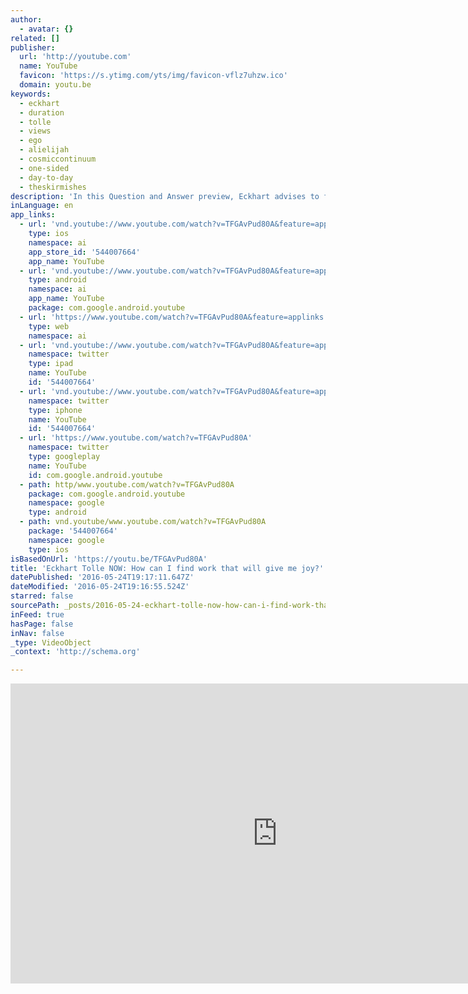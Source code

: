 ```yaml
---
author:
  - avatar: {}
related: []
publisher:
  url: 'http://youtube.com'
  name: YouTube
  favicon: 'https://s.ytimg.com/yts/img/favicon-vflz7uhzw.ico'
  domain: youtu.be
keywords:
  - eckhart
  - duration
  - tolle
  - views
  - ego
  - alielijah
  - cosmiccontinuum
  - one-sided
  - day-to-day
  - theskirmishes
description: 'In this Question and Answer preview, Eckhart advises to focus on your inner state-but not as a means to an end.'
inLanguage: en
app_links:
  - url: 'vnd.youtube://www.youtube.com/watch?v=TFGAvPud80A&feature=applinks'
    type: ios
    namespace: ai
    app_store_id: '544007664'
    app_name: YouTube
  - url: 'vnd.youtube://www.youtube.com/watch?v=TFGAvPud80A&feature=applinks'
    type: android
    namespace: ai
    app_name: YouTube
    package: com.google.android.youtube
  - url: 'https://www.youtube.com/watch?v=TFGAvPud80A&feature=applinks'
    type: web
    namespace: ai
  - url: 'vnd.youtube://www.youtube.com/watch?v=TFGAvPud80A&feature=applinks'
    namespace: twitter
    type: ipad
    name: YouTube
    id: '544007664'
  - url: 'vnd.youtube://www.youtube.com/watch?v=TFGAvPud80A&feature=applinks'
    namespace: twitter
    type: iphone
    name: YouTube
    id: '544007664'
  - url: 'https://www.youtube.com/watch?v=TFGAvPud80A'
    namespace: twitter
    type: googleplay
    name: YouTube
    id: com.google.android.youtube
  - path: http/www.youtube.com/watch?v=TFGAvPud80A
    package: com.google.android.youtube
    namespace: google
    type: android
  - path: vnd.youtube/www.youtube.com/watch?v=TFGAvPud80A
    package: '544007664'
    namespace: google
    type: ios
isBasedOnUrl: 'https://youtu.be/TFGAvPud80A'
title: 'Eckhart Tolle NOW: How can I find work that will give me joy?'
datePublished: '2016-05-24T19:17:11.647Z'
dateModified: '2016-05-24T19:16:55.524Z'
starred: false
sourcePath: _posts/2016-05-24-eckhart-tolle-now-how-can-i-find-work-that-will-give-me-joy.md
inFeed: true
hasPage: false
inNav: false
_type: VideoObject
_context: 'http://schema.org'

---
```

<iframe src="https://cdn.embedly.com/widgets/media.html?src=http%3A%2F%2Fwww.youtube.com%2Fembed%2FTFGAvPud80A&amp;url=http%3A%2F%2Fwww.youtube.com%2Fwatch%3Fv%3DTFGAvPud80A&amp;image=http%3A%2F%2Fi.ytimg.com%2Fvi%2FTFGAvPud80A%2Fhqdefault.jpg&amp;key=b7d04c9b404c499eba89ee7072e1c4f7&amp;type=text%2Fhtml&amp;schema=youtube" width="854" height="480" scrolling="no" frameborder="0" allowfullscreen="" style=""></iframe>